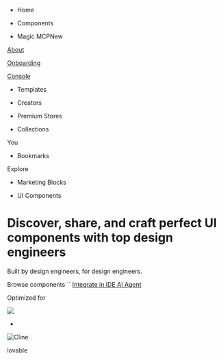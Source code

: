 - Home

- Components

- Magic MCPNew









[About](https://21st.dev/magic)







[Onboarding](https://21st.dev/magic/onboarding)







[Console](https://21st.dev/magic/console)

- Templates

- Creators

- Premium Stores

- Collections


You

- Bookmarks


Explore

- Marketing Blocks

- UI Components


# Discover, share, and craft perfect UI components with top design engineers

Built by design engineers, for design engineers.

Browse components `` [Integrate in IDE AI Agent](https://21st.dev/magic)

Optimized for

![](https://cursor.com/assets/videos/logo/placeholder-logo.webp)

+

![Cline](https://avatars.githubusercontent.com/u/184127137?s=200&v=4)

lovable